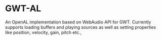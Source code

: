 # GWT-AL
An OpenAL implementation based on WebAudio API for GWT. Currently supports loading buffers and playing sources as well as setting properties like position, velocity, gain, pitch etc.,
